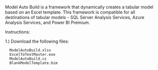Model Auto Build is a framework that dynamically creates a tabular model based on an Excel template. This framework is compatible for all destinations of tabular models - SQL Server Analysis Services, Azure Analysis Services, and Power BI Premium.

Instructions:

1.) Download the following files:

      ModelAutoBuild.xlsx
      ExcelToTextMaster.exe
      ModelAutoBuild.cs
      BlankModelTemplate.bim

